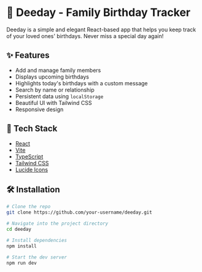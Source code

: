 # 🎉 Deeday - Family Birthday Tracker

Deeday is a simple and elegant React-based app that helps you keep track of your loved ones' birthdays. Never miss a special day again!

## ✨ Features

- Add and manage family members
- Displays upcoming birthdays
- Highlights today's birthdays with a custom message
- Search by name or relationship
- Persistent data using `localStorage`
- Beautiful UI with Tailwind CSS
- Responsive design

## 🚀 Tech Stack

- [React](https://reactjs.org/)
- [Vite](https://vitejs.dev/)
- [TypeScript](https://www.typescriptlang.org/)
- [Tailwind CSS](https://tailwindcss.com/)
- [Lucide Icons](https://lucide.dev/)

## 🛠️ Installation

```bash
# Clone the repo
git clone https://github.com/your-username/deeday.git

# Navigate into the project directory
cd deeday

# Install dependencies
npm install

# Start the dev server
npm run dev
